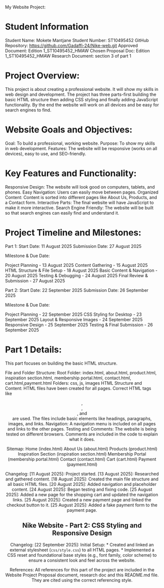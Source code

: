 My Website Project:

# Student Information
Student Name: Mokete Mantjane
Student Number: ST10495452
GitHub Repository: https://github.com/Gadaffi-24/Nike-web.git
Approved Document: Edition 1_ST10495452_HMAW
Chosen Proposal Doc: Edition 1_ST10495452_HMAW
Research Document: section 3 of part 1

# Project Overview:
This project is about creating a professional website. It will show my skills in web design and development. The project has three parts-first building the basic HTML structure then adding CSS styling and finally adding JavaScript functionality. By the end the website will work on all devices and be easy for search engines to find.

# Website Goals and Objectives:

Goal: To build a professional, working website.
Purpose: To show my skills in web development.
Features: The website will be responsive (works on all devices), easy to use, and SEO-friendly.

# Key Features and Functionality:

Responsive Design: The website will look good on computers, tablets, and phones.
Easy Navigation: Users can easily move between pages.
Organized Content: Content is sorted into different pages like About Us, Products, and a Contact form.
Interactive Parts: The final website will have JavaScript to make it more interactive.
Search Engine Friendly: The website will be built so that search engines can easily find and understand it.

# Project Timeline and Milestones:

Part 1:
Start Date: 11 August 2025
Submission Date: 27 August 2025

Milestone & Due Date:

Project Planning - 13 August 2025
Content Gathering - 15 August 2025
HTML Structure & File Setup - 18 August 2025
Basic Content & Navigation - 20 August 2025
Testing & Debugging - 24 August 2025
Final Review & Submission - 27 August 2025

Part 2:
Start Date: 22 September 2025
Submission Date: 26 September 2025

Milestone & Due Date:

Project Planning - 22 September 2025
CSS Styling for Desktop - 23 September 2025
Layout & Responsive Images - 24 September 2025
Responsive Design - 25 September 2025
Testing & Final Submission - 26 September 2025

# Part 1 Details:
This part focuses on building the basic HTML structure.

File and Folder Structure:
Root Folder: index.html, about.html, product.html, inspiration section.html, membership portal.html, contact.html, cart.html,payment.html
Folders: css, js, images
HTML Structure and Content:
HTML files have been created for all pages.
Correct HTML tags like <header>, <nav>, <main>, and <footer> are used.
The files include basic elements like headings, paragraphs, images, and links.
Navigation:
A navigation menu is included on all pages and links to the other pages.
Testing and Comments:
The website is being tested on different browsers.
Comments are included in the code to explain what it does.

Sitemap:
Home (index.html)
About Us (about.html)
Products (product.html)
Inspiration Section (inspiration section.html)
Membership Portal (membership portal.html)
Contact (contact.html)
Cart (cart.html)
Payment (payment.html)

Changelog:
[11 August 2025]: Project started.
[13 August 2025]: Researched and gathered content.
[18 August 2025]: Created the main file structure and all basic HTML files.
[20 August 2025]: Added navigation and placeholder content.
[24 August 2025]: Began testing and fixing code.
[25 August 2025]: Added a new page for the shopping cart and updated the navigation links.
[25 August 2025]: Created a new payment page and linked the checkout button to it.
[25 August 2025]: Added a fake payment form to the payment page.


# Nike Website - Part 2: CSS Styling and Responsive Design

Changelog:
[22 September 2025]: Initial Setup:
    * Created and linked an external stylesheet (`css/style.css`) to all HTML pages.
    * Implemented a CSS reset and foundational base styles (e.g., font family, color scheme) to ensure a consistent look and feel across the website.

References:
All references for this part of the project are included in the Website Project Proposal document, research doc and this README.md file. They are cited using the correct referencing style.